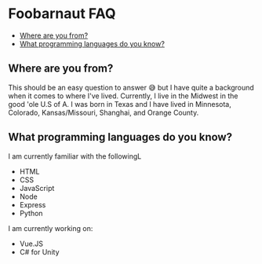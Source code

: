 <!-- markdownlint-disable MD026 -->
# Foobarnaut FAQ

* [Where are you from?](#where-are-you-from)
* [What programming languages do you know?](#What-programming-languages-do-you-know)

## Where are you from?

This should be an easy question to answer :sweat_smile: but I have quite a background when it comes to where I've lived. Currently, I live in the Midwest in the good 'ole U.S of A. I was born in Texas and I have lived in Minnesota, Colorado, Kansas/Missouri, Shanghai, and Orange County.

## What programming languages do you know?

I am currently familiar with the followingL

* HTML
* CSS
* JavaScript
* Node
* Express
* Python

I am currently working on:

* Vue.JS
* C# for Unity
